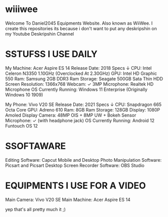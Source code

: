 # wiiiwee
Welcome To Daniel2045 Equipments Website. Also known as WiiWee. I create this repositories its because i don't want to put any deskripshin on my Youtube Deskripshin Channel

# SSTUFSS I USE DAILY
My Machine: Acer Aspire ES 14
Release Date: 2018
Specs ↓
CPU: Intel Celeron N3350 1.10GHz (Overclocked At 2.30GHz)
GPU: Intel HD Graphic 550
Ram: Samsung 2GB DDR3 Ram
Storage: Seagate 500GB Sata Thin HDD
Screen Resolution: 1366x768
Webcam: ✓ 3MP
Microphone: Realtek HD Microphone 
OS Currently Running: Windows 11 Enterprise (Originally Windows 10 1909)

My Phone: Vivo V20 SE
Release Date: 2021
Specs ↓
CPU: Snapdragon 665 Octa Core
GPU: Adreno 610
Ram: 8GB Ram
Storage: 128GB 
Display: 1080P Amoled Display
Camera: 48MP OIS + 8MP UW + Bokeh Sensor
Microphone: ✓ (with headphone jack)
OS Currently Running: Android 12 Funtouch OS 12

# SSOFTAWARE

Editing Software: Capcut Mobile and Desktop
Photo Manipulation Software: Picsart and Picsart Desktop
Screen Recorder Software: OBS Studio

# EQUIPMENTS I USE FOR A VIDEO

Main Camera: Vivo V20 SE
Main Machine: Acer Aspire ES 14








yep that's all pretty much it ;)
